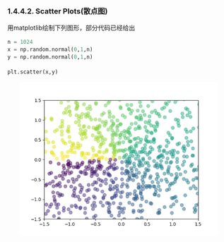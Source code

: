 ### 1.4.4.2. Scatter Plots(散点图)

用matplotlib绘制下列图形，部分代码已经给出

```python
n = 1024
x = np.random.normal(0,1,n)
y = np.random.normal(0,1,n)

plt.scatter(x,y)
```

<center><img width=450 height=350 src=https://github.com/laiangpuao/matplotlib/blob/master/image/1.4.4.2.png/></center>

